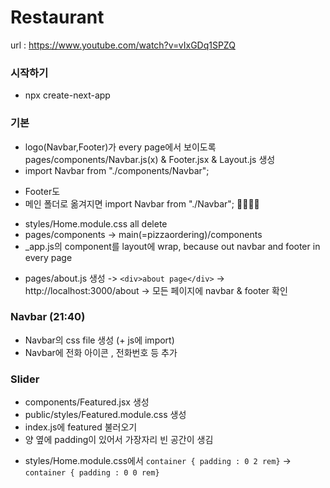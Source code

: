# Restaurant

url : https://www.youtube.com/watch?v=vIxGDq1SPZQ

### 시작하기
- npx create-next-app

### 기본
- logo(Navbar,Footer)가 every page에서 보이도록 pages/components/Navbar.js(x) & Footer.jsx & Layout.js 생성
- import Navbar from "./components/Navbar"; 
+ Footer도
+ 메인 폴더로 옮겨지면 import Navbar from "./Navbar"; 🚬🚬🚬🚬
- styles/Home.module.css all delete
- pages/components -> main(=pizzaordering)/components 
- _app.js의 component를 layout에 wrap, because out navbar and footer in every page
+ pages/about.js 생성 -> ``` <div>about page</div> ``` -> http://localhost:3000/about -> 모든 페이지에 navbar & footer 확인

### Navbar (21:40)
- Navbar의 css file 생성 (+ js에 import)
- Navbar에 전화 아이콘 , 전화번호 등 추가

### Slider
- components/Featured.jsx 생성
- public/styles/Featured.module.css 생성
- index.js에 featured 불러오기
- 양 옆에 padding이 있어서 가장자리 빈 공간이 생김
+ styles/Home.module.css에서 ```container { padding : 0 2 rem}``` -> ```container { padding : 0 0 rem}``` 
